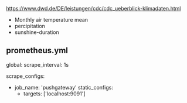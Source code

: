 https://www.dwd.de/DE/leistungen/cdc/cdc_ueberblick-klimadaten.html
- Monthly air temperature mean
- percipitation
- sunshine-duration


## prometheus.yml
global:
  scrape_interval: 1s

scrape_configs:
  - job_name: 'pushgateway'
    static_configs:
      - targets: ['localhost:9091']
